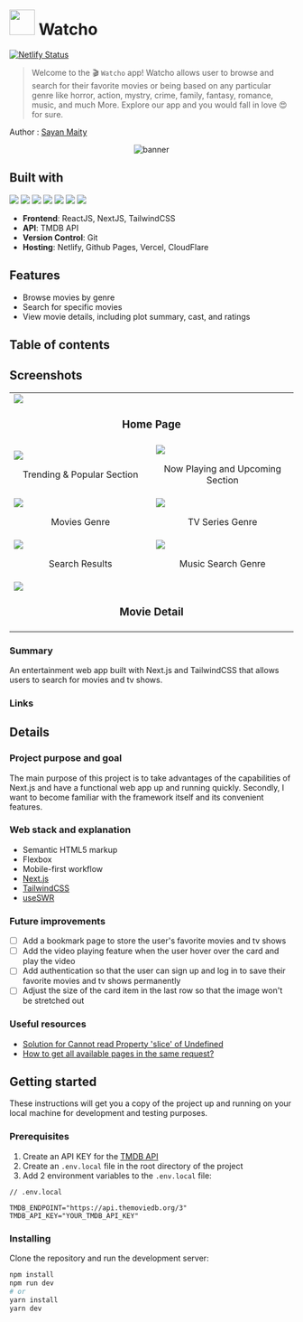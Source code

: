 
# <img src = "https://media4.giphy.com/media/AuZXGzk5qKRpG54Ewl/giphy.gif?cid=ecf05e47jgpe7u14fp4yhajmqlmiy1jlf4xw5npgof5lr2qo&rid=giphy.gif&ct=s" width="45"> Watcho
[![Netlify Status](https://api.netlify.com/api/v1/badges/f3dd54aa-fd47-4ed5-bdaa-e6248062c6ad/deploy-status)](https://app.netlify.com/sites/watcho-app/deploys)

>Welcome to the 🎬 ``` Watcho ``` app! Watcho allows user to browse and search for their favorite movies or being based on any particular genre like horror, action, mystry, crime, family, fantasy, romance, music, and much More. Explore our app and you would fall in love 😍 for sure.

Author : [Sayan Maity](sayancr777@gmail.com)

<p align="center">
  <img src="https://github.com/Sayan-Maity/Watcho/blob/main/assets/banner.png" alt="banner">
</p>

## Built with
<img src="https://img.shields.io/badge/react%20-%23333.svg?&style=for-the-badge&logo=react&logoColor=%2361DAFB"/>  <img src="https://img.shields.io/badge/next.js%20-%23323330.svg?&style=for-the-badge&logo=next.js&logoColor=white"/>  <img src="https://img.shields.io/badge/tailwindcss%20-%2306B6D4.svg?&style=for-the-badge&logo=tailwindcss&logoColor=white"/> <img src="https://img.shields.io/badge/themoviedatabase%20-%2301B4E4.svg?&style=for-the-badge&logo=themoviedatabase&logoColor=white"/> <img src="https://img.shields.io/badge/netlify%20-%2300C7B7.svg?&style=for-the-badge&logo=netlify&logoColor=white"/> <img src="https://img.shields.io/badge/vercel%20-%23333.svg?&style=for-the-badge&logo=vercel&logoColor=white"/> <img src="https://img.shields.io/badge/cloudflare%20-%23F38020.svg?&style=for-the-badge&logo=cloudflare&logoColor=white"/> 
- **Frontend**: ReactJS, NextJS, TailwindCSS
- **API**: TMDB API
- **Version Control**: Git
- **Hosting**: Netlify, Github Pages, Vercel, CloudFlare

## Features
- Browse movies by genre
- Search for specific movies
- View movie details, including plot summary, cast, and ratings

## Table of contents

## Screenshots
<table>
    <tr>
        <td colspan="2">
            <img src="https://github.com/Sayan-Maity/Watcho/blob/main/assets/preview.jpg"></img>
            <br />
            <h3 align="center">Home Page</h3>
        </td>
    </tr>
    <tr>
        <td width="50%">
            <img src="https://github.com/Sayan-Maity/Watcho/blob/main/assets/preview7.jpg"></img>
            <br />
            <p align="center">Trending & Popular Section</p>
        </td>
        <td width="50%">
            <img src="https://github.com/Sayan-Maity/Watcho/blob/main/assets/preview6.jpg"></img>
            <br />
            <p align="center">Now Playing and Upcoming Section</p>
        </td>
    </tr>
    <tr>
        <td width="50%">
            <img src="https://github.com/Sayan-Maity/Watcho/blob/main/assets/preview2.jpg"></img>
            <br />
            <p align="center">Movies Genre</p>
        </td>
        <td width="50%">
            <img src="https://github.com/Sayan-Maity/Watcho/blob/main/assets/preview3.jpg"></img>
            <br />
            <p align="center">TV Series Genre</p>
        </td>
    </tr>
    <tr>
        <td width="50%">
            <img src="https://github.com/Sayan-Maity/Watcho/blob/main/assets/preview4.jpg"></img>
            <br />
            <p align="center">Search Results</p></td>
        <td width="50%">
            <img src="https://github.com/Sayan-Maity/Watcho/blob/main/assets/preview8.jpg"></img>
            <br />
            <p align="center">Music Search Genre</p></td>
    </tr>
    <tr>
        <td colspan="2">
            <img src="https://github.com/Sayan-Maity/Watcho/blob/main/assets/preview5.jpeg"></img>
            <br />
            <h3 align="center">Movie Detail</h3>
        </td>
    </tr>
</table>








### Summary

An entertainment web app built with Next.js and TailwindCSS that allows users to search for movies and tv shows.

### Links



## Details

### Project purpose and goal

The main purpose of this project is to take advantages of the capabilities of Next.js and have a functional web app up and running quickly. Secondly, I want to become familiar with the framework itself and its convenient features.

### Web stack and explanation

- Semantic HTML5 markup
- Flexbox
- Mobile-first workflow
- [Next.js](https://nextjs.org/)
- [TailwindCSS](https://tailwindcss.com/)
- [useSWR](https://swr.vercel.app/)


### Future improvements

- [ ] Add a bookmark page to store the user's favorite movies and tv shows
- [ ] Add the video playing feature when the user hover over the card and play the video
- [ ] Add authentication so that the user can sign up and log in to save their favorite movies and tv shows permanently
- [ ] Adjust the size of the card item in the last row so that the image won't be stretched out

### Useful resources

- [Solution for Cannot read Property 'slice' of Undefined](https://bobbyhadz.com/blog/javascript-cannot-read-property-slice-of-undefined)
- [How to get all available pages in the same request?](https://www.themoviedb.org/talk/55aa2a76c3a3682d63002fb1?language=en)

## Getting started

These instructions will get you a copy of the project up and running on your local machine for development and testing purposes.

### Prerequisites

1. Create an API KEY for the [TMDB API](https://www.themoviedb.org/documentation/api)
2. Create an `.env.local` file in the root directory of the project
3. Add 2 environment variables to the `.env.local` file:
```env
// .env.local

TMDB_ENDPOINT="https://api.themoviedb.org/3"
TMDB_API_KEY="YOUR_TMDB_API_KEY"
```

### Installing

Clone the repository and run the development server:
```bash
npm install
npm run dev
# or
yarn install
yarn dev
```
